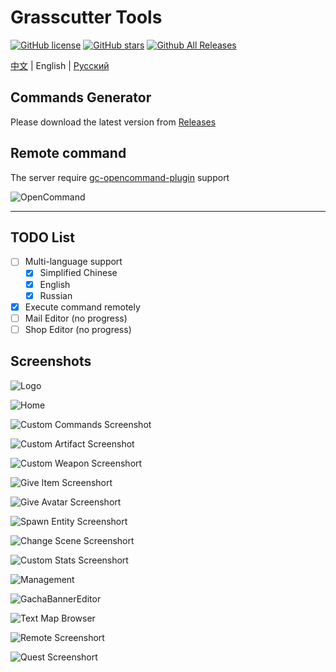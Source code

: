 # Grasscutter Tools

[![GitHub license](https://img.shields.io/github/license/jie65535/GrasscutterCommandGenerator)](https://github.com/jie65535/GrasscutterCommandGenerator/blob/main/LICENSE)
[![GitHub stars](https://img.shields.io/github/stars/jie65535/GrasscutterCommandGenerator)](https://github.com/jie65535/GrasscutterCommandGenerator/stargazers)
[![Github All Releases](https://img.shields.io/github/downloads/jie65535/GrasscutterCommandGenerator/total.svg)](https://github.com/jie65535/GrasscutterCommandGenerator/releases)

[中文](README.md) | English | [Русский](README_ru-RU.md)

## Commands Generator

Please download the latest version from [Releases](https://github.com/jie65535/GrasscutterCommandGenerator/releases)

## Remote command

The server require [gc-opencommand-plugin](https://github.com/jie65535/gc-opencommand-plugin) support

![OpenCommand](Doc/Screenshots/OpenCommand.gif)

---

## TODO List
  - [ ] Multi-language support
    - [x] Simplified Chinese
    - [x] English
    - [x] Russian
  - [x] Execute command remotely
  - [ ] Mail Editor (no progress)
  - [ ] Shop Editor (no progress)

## Screenshots

![Logo](Doc/Screenshots/GrasscutterLogo.png)

![Home](https://user-images.githubusercontent.com/105573819/168791801-76124aeb-e7e5-4b2d-ab37-3c661269aa31.png)

![Custom Commands Screenshot](https://user-images.githubusercontent.com/105573819/168792058-3cfb17c7-3edd-4d80-bea1-f49ec736060d.png)

![Custom Artifact Screenshot](https://user-images.githubusercontent.com/105573819/168792376-571b631d-ff03-4fb7-8057-7f1b24bf0a34.png)

![Custom Weapon Screenshort](https://user-images.githubusercontent.com/105573819/168792697-59220572-4b52-498a-b807-b268b69aa2c7.png)

![Give Item Screenshort](Doc/Screenshots-en/4-GiveItem.png)

![Give Avatar Screenshort](Doc/Screenshots-en/5-GiveAvatar.png)

![Spawn Entity Screenshort](Doc/Screenshots-en/6-SpawnEntity.png)

![Change Scene Screenshort](https://user-images.githubusercontent.com/105573819/168793416-7f7131b5-cea8-46e2-baa2-38a706d1942c.png)

![Custom Stats Screenshort](Doc/Screenshots-en/8-CustomStats.png)

![Management](Doc/Screenshots-en/9-Manage.png)

![GachaBannerEditor](Doc/Screenshots-en/10-GachaBannerEditor.png)

![Text Map Browser](Doc/Screenshots-en/11-TextMapBrowser.png)

![Remote Screenshort](https://user-images.githubusercontent.com/105573819/168794028-2cd09b5b-0d65-49db-8e36-6a6ee4f7fbdf.png)

![Quest Screenshort](https://user-images.githubusercontent.com/105573819/168794310-a47a6ac3-c33d-4053-b4fa-44fbd937ff58.png)
